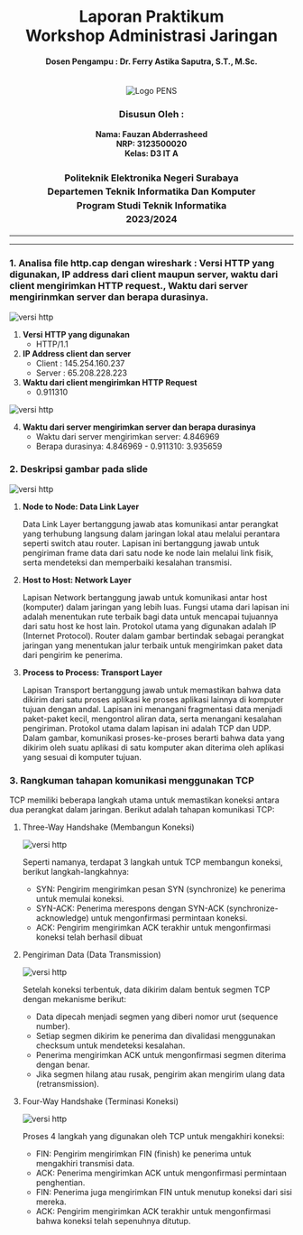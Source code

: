 <div align="center">
  <h1 style="text-align: center;font-weight: bold">Laporan Praktikum
  <br>Workshop Administrasi Jaringan</h1>
  <h4 style="text-align: center;">Dosen Pengampu : Dr. Ferry Astika Saputra, S.T., M.Sc.</h4>
</div>
<br />
<div align="center">
  <img src="https://upload.wikimedia.org/wikipedia/id/4/44/Logo_PENS.png" alt="Logo PENS">
  <h3 style="text-align: center;">Disusun Oleh : </h3>
  <p style="text-align: center;">
    <strong>Nama: Fauzan Abderrasheed</strong><br>
    <strong>NRP: 3123500020 </strong><br>
    <strong>Kelas: D3 IT A</strong>
  </p>
<h3 style="text-align: center;line-height: 1.5">Politeknik Elektronika Negeri Surabaya<br>Departemen Teknik Informatika Dan Komputer<br>Program Studi Teknik Informatika<br>2023/2024</h3>
  <hr><hr>
</div>

### 1. Analisa file http.cap dengan wireshark : Versi HTTP yang digunakan, IP address dari client maupun server, waktu dari client mengirimkan HTTP request., Waktu dari server mengirinmkan server dan berapa durasinya.

![versi http](assets/ip-client-server.png)

1. **Versi HTTP yang digunakan**
   - HTTP/1.1
2. **IP Address client dan server**
   - Client : 145.254.160.237
   - Server : 65.208.228.223
3. **Waktu dari client mengirimkan HTTP Request**
   - 0.911310

![versi http](assets/req-res-durasi.png)

4. **Waktu dari server mengirimkan server dan berapa durasinya**
   - Waktu dari server mengirimkan server: 4.846969
   - Berapa durasinya: 4.846969 - 0.911310: 3.935659

### 2. Deskripsi gambar pada slide

![versi http](assets/slide3.png)

1. **Node to Node: Data Link Layer**

   Data Link Layer bertanggung jawab atas komunikasi antar perangkat yang terhubung langsung dalam jaringan lokal atau melalui perantara seperti switch atau router. Lapisan ini bertanggung jawab untuk pengiriman frame data dari satu node ke node lain melalui link fisik, serta mendeteksi dan memperbaiki kesalahan transmisi.

2. **Host to Host: Network Layer**

   Lapisan Network bertanggung jawab untuk komunikasi antar host (komputer) dalam jaringan yang lebih luas. Fungsi utama dari lapisan ini adalah menentukan rute terbaik bagi data untuk mencapai tujuannya dari satu host ke host lain. Protokol utama yang digunakan adalah IP (Internet Protocol). Router dalam gambar bertindak sebagai perangkat jaringan yang menentukan jalur terbaik untuk mengirimkan paket data dari pengirim ke penerima.

3. **Process to Process: Transport Layer**

   Lapisan Transport bertanggung jawab untuk memastikan bahwa data dikirim dari satu proses aplikasi ke proses aplikasi lainnya di komputer tujuan dengan andal. Lapisan ini menangani fragmentasi data menjadi paket-paket kecil, mengontrol aliran data, serta menangani kesalahan pengiriman. Protokol utama dalam lapisan ini adalah TCP dan UDP. Dalam gambar, komunikasi proses-ke-proses berarti bahwa data yang dikirim oleh suatu aplikasi di satu komputer akan diterima oleh aplikasi yang sesuai di komputer tujuan.

### 3. Rangkuman tahapan komunikasi menggunakan TCP

TCP memiliki beberapa langkah utama untuk memastikan koneksi antara dua perangkat dalam jaringan. Berikut adalah tahapan komunikasi TCP:

1. Three-Way Handshake (Membangun Koneksi)

   ![versi http](assets/three-way-handshake.png)

   Seperti namanya, terdapat 3 langkah untuk TCP membangun koneksi, berikut langkah-langkahnya:

   - SYN: Pengirim mengirimkan pesan SYN (synchronize) ke penerima untuk memulai koneksi.
   - SYN-ACK: Penerima merespons dengan SYN-ACK (synchronize-acknowledge) untuk mengonfirmasi permintaan koneksi.
   - ACK: Pengirim mengirimkan ACK terakhir untuk mengonfirmasi koneksi telah berhasil dibuat

2. Pengiriman Data (Data Transmission)

   ![versi http](assets/data-transfer.png)

   Setelah koneksi terbentuk, data dikirim dalam bentuk segmen TCP dengan mekanisme berikut:

   - Data dipecah menjadi segmen yang diberi nomor urut (sequence number).
   - Setiap segmen dikirim ke penerima dan divalidasi menggunakan checksum untuk
     mendeteksi kesalahan.
   - Penerima mengirimkan ACK untuk mengonfirmasi segmen diterima dengan benar.
   - Jika segmen hilang atau rusak, pengirim akan mengirim ulang data (retransmission).

3. Four-Way Handshake (Terminasi Koneksi)

   ![versi http](assets/termination.png)

   Proses 4 langkah yang digunakan oleh TCP untuk mengakhiri koneksi:

   - FIN: Pengirim mengirimkan FIN (finish) ke penerima untuk mengakhiri transmisi data.
   - ACK: Penerima mengirimkan ACK untuk mengonfirmasi permintaan penghentian.
   - FIN: Penerima juga mengirimkan FIN untuk menutup koneksi dari sisi mereka.
   - ACK: Pengirim mengirimkan ACK terakhir untuk mengonfirmasi bahwa koneksi telah
     sepenuhnya ditutup.
